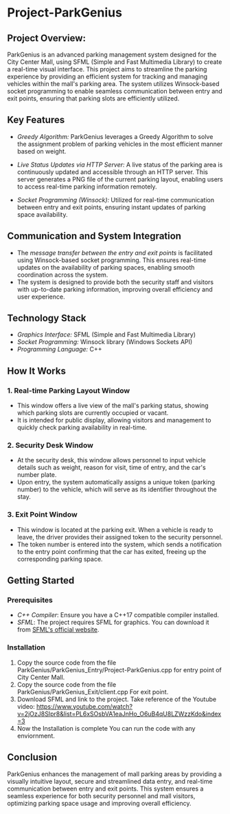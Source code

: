 # Project-ParkGenius

## Project Overview:

ParkGenius is an advanced parking management system designed for the City Center Mall, using SFML (Simple and Fast Multimedia Library) to create a real-time visual interface. This project aims to streamline the parking experience by providing an efficient system for tracking and managing vehicles within the mall's parking area. The system utilizes Winsock-based socket programming to enable seamless communication between entry and exit points, ensuring that parking slots are efficiently utilized.

## Key Features

- *Greedy Algorithm:* ParkGenius leverages a Greedy Algorithm to solve the assignment problem of parking vehicles in the most efficient manner based on weight.
  
- *Live Status Updates via HTTP Server:* A live status of the parking area is continuously updated and accessible through an HTTP server. This server generates a PNG file of the current parking layout, enabling users to access real-time parking information remotely.

- *Socket Programming (Winsock):* Utilized for real-time communication between entry and exit points, ensuring instant updates of parking space availability.
  
## Communication and System Integration

- The *message transfer between the entry and exit points* is facilitated using Winsock-based socket programming. This ensures real-time updates on the availability of parking spaces, enabling smooth coordination across the system.
- The system is designed to provide both the security staff and visitors with up-to-date parking information, improving overall efficiency and user experience.

## Technology Stack

- *Graphics Interface:* SFML (Simple and Fast Multimedia Library)
- *Socket Programming:* Winsock library (Windows Sockets API)
- *Programming Language:* C++

## How It Works

### 1. Real-time Parking Layout Window
- This window offers a live view of the mall's parking status, showing which parking slots are currently occupied or vacant.
- It is intended for public display, allowing visitors and management to quickly check parking availability in real-time.

### 2. Security Desk Window
- At the security desk, this window allows personnel to input vehicle details such as weight, reason for visit, time of entry, and the car's number plate.
- Upon entry, the system automatically assigns a unique token (parking number) to the vehicle, which will serve as its identifier throughout the stay.

### 3. Exit Point Window
- This window is located at the parking exit. When a vehicle is ready to leave, the driver provides their assigned token to the security personnel.
- The token number is entered into the system, which sends a notification to the entry point confirming that the car has exited, freeing up the corresponding parking space.

## Getting Started

### Prerequisites
  - *C++ Compiler*: Ensure you have a C++17 compatible compiler installed.
  - *SFML*: The project requires SFML for graphics. You can download it from [SFML's official website](https://www.sfml-dev.org/download.php).

### Installation
1. Copy the source code from the file ParkGenius/ParkGenius_Entry/Project-ParkGenius.cpp for entry point of City Center Mall.
2. Copy the source code from the file ParkGenius/ParkGenius_Exit/client.cpp For exit point.
3. Download SFML and link to the project. Take reference of the Youtube video: https://www.youtube.com/watch?v=2jOzJ8SIpr8&list=PL6xSOsbVA1eaJnHo_O6uB4qU8LZWzzKdo&index=3
4. Now the Installation is complete You can run the code with any enviornment.


## Conclusion

ParkGenius enhances the management of mall parking areas by providing a visually intuitive layout, secure and streamlined data entry, and real-time communication between entry and exit points. This system ensures a seamless experience for both security personnel and mall visitors, optimizing parking space usage and improving overall efficiency.
